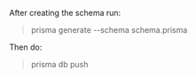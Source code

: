 After creating the schema run:

> prisma generate --schema schema.prisma

Then do:

> prisma db push

